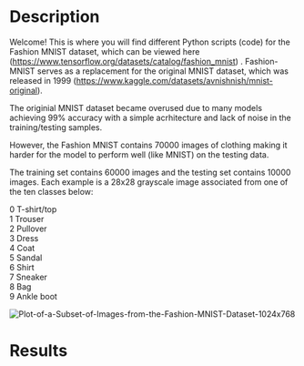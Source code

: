 # Description
Welcome! This is where you will find different Python scripts (code) for the Fashion MNIST dataset, which can be viewed here (https://www.tensorflow.org/datasets/catalog/fashion_mnist) . Fashion-MNIST serves as a replacement for the original MNIST dataset, which was released in 1999 (https://www.kaggle.com/datasets/avnishnish/mnist-original).

The originial MNIST dataset became overused due to many models achieving 99% accuracy with a simple acrhitecture and lack of noise in the training/testing samples.

However, the Fashion MNIST contains 70000 images of clothing making it harder for the model to perform well (like MNIST) on the testing data.

The training set contains 60000 images and the testing set contains 10000 images. Each example is a 28x28 grayscale image associated from one of the ten classes below:

0 T-shirt/top <br>
1 Trouser <br>
2 Pullover <br>
3 Dress <br>
4 Coat <br>
5 Sandal <br>
6 Shirt <br>
7 Sneaker <br>
8 Bag <br>
9 Ankle boot <br>


![Plot-of-a-Subset-of-Images-from-the-Fashion-MNIST-Dataset-1024x768](https://github.com/sbal06/Fashion-MNIST/assets/101956177/019424d0-c197-4c04-9ed8-446ad9acf09e) <br>


# Results







